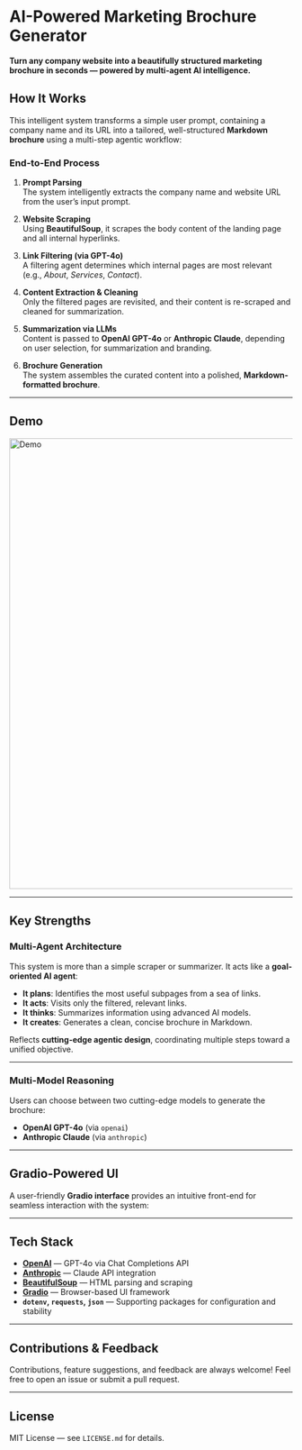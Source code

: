 #  AI-Powered Marketing Brochure Generator

**Turn any company website into a beautifully structured marketing brochure in seconds — powered by multi-agent AI intelligence.**

##  How It Works

This intelligent system transforms a simple user prompt, containing a company name and its URL into a tailored, well-structured **Markdown brochure** using a multi-step agentic workflow:

### End-to-End Process

1. **Prompt Parsing**  
   The system intelligently extracts the company name and website URL from the user’s input prompt.

2. **Website Scraping**  
   Using **BeautifulSoup**, it scrapes the body content of the landing page and all internal hyperlinks.

3. **Link Filtering (via GPT-4o)**  
   A filtering agent determines which internal pages are most relevant (e.g., *About*, *Services*, *Contact*).

4. **Content Extraction & Cleaning**  
   Only the filtered pages are revisited, and their content is re-scraped and cleaned for summarization.

5. **Summarization via LLMs**  
   Content is passed to **OpenAI GPT-4o** or **Anthropic Claude**, depending on user selection, for summarization and branding.

6. **Brochure Generation**  
   The system assembles the curated content into a polished, **Markdown-formatted brochure**. 
---

## Demo 
<img src="output.gif" alt="Demo" width="800"/>

---

## Key Strengths

### Multi-Agent Architecture

This system is more than a simple scraper or summarizer. It acts like a **goal-oriented AI agent**:

- **It plans**: Identifies the most useful subpages from a sea of links.
- **It acts**: Visits only the filtered, relevant links.
- **It thinks**: Summarizes information using advanced AI models.
- **It creates**: Generates a clean, concise brochure in Markdown.

Reflects **cutting-edge agentic design**, coordinating multiple steps toward a unified objective.

---
### Multi-Model Reasoning

Users can choose between two cutting-edge models to generate the brochure: 

- **OpenAI GPT-4o** (via `openai`)
- **Anthropic Claude** (via `anthropic`)

---

## Gradio-Powered UI

A user-friendly **Gradio interface** provides an intuitive front-end for seamless interaction with the system:

---

## Tech Stack

- **[OpenAI](https://openai.com)** — GPT-4o via Chat Completions API
- **[Anthropic](https://www.anthropic.com/)** — Claude API integration
- **[BeautifulSoup](https://www.crummy.com/software/BeautifulSoup/)** — HTML parsing and scraping
- **[Gradio](https://gradio.app/)** — Browser-based UI framework
- **`dotenv`, `requests`, `json`** — Supporting packages for configuration and stability
---

## Contributions & Feedback

Contributions, feature suggestions, and feedback are always welcome! Feel free to open an issue or submit a pull request.

---
## License

MIT License — see `LICENSE.md` for details.
